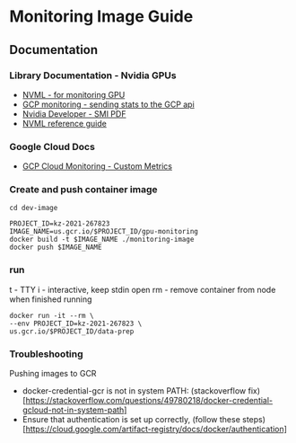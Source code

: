 # Monitoring Image Guide

## Documentation

### Library Documentation - Nvidia GPUs
* [NVML - for monitoring GPU](https://pypi.org/project/pynvml/)
* [GCP monitoring - sending stats to the GCP api](https://googleapis.dev/python/monitoring/latest/index.html)
* [Nvidia Developer - SMI PDF](http://developer.download.nvidia.com/compute/DCGM/docs/nvidia-smi-367.38.pdf)
* [NVML reference guide](https://docs.nvidia.com/deploy/nvml-api/group__nvmlDeviceQueries.html#group__nvmlDeviceQueries_1g540824faa6cef45500e0d1dc2f50b321)

### Google Cloud Docs
* [GCP Cloud Monitoring - Custom Metrics](https://cloud.google.com/monitoring/custom-metrics/creating-metrics)

### Create and push container image

```
cd dev-image
```

```
PROJECT_ID=kz-2021-267823
IMAGE_NAME=us.gcr.io/$PROJECT_ID/gpu-monitoring
docker build -t $IMAGE_NAME ./monitoring-image
docker push $IMAGE_NAME
```

### run


t - TTY
i - interactive, keep stdin open
rm - remove container from node when finished running
```
docker run -it --rm \
--env PROJECT_ID=kz-2021-267823 \
us.gcr.io/$PROJECT_ID/data-prep
```

### Troubleshooting

Pushing images to GCR
* docker-credential-gcr is not in system PATH: (stackoverflow fix)[https://stackoverflow.com/questions/49780218/docker-credential-gcloud-not-in-system-path]
* Ensure that authentication is set up correctly, (follow these steps)[https://cloud.google.com/artifact-registry/docs/docker/authentication]




